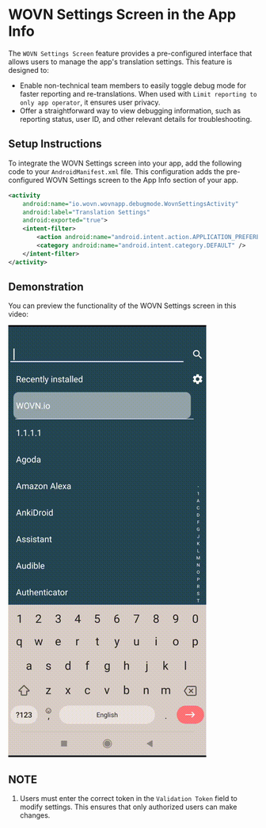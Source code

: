 # WOVN Settings Screen in the App Info

The `WOVN Settings Screen` feature provides a pre-configured interface that allows users to manage the app's translation settings. This feature is designed to:

- Enable non-technical team members to easily toggle debug mode for faster reporting and re-translations. When used with `Limit reporting to only app operator`, it ensures user privacy.
- Offer a straightforward way to view debugging information, such as reporting status, user ID, and other relevant details for troubleshooting.

## Setup Instructions

To integrate the WOVN Settings screen into your app, add the following code to your `AndroidManifest.xml` file. This configuration adds the pre-configured WOVN Settings screen to the App Info section of your app.

```xml
<activity
    android:name="io.wovn.wovnapp.debugmode.WovnSettingsActivity"
    android:label="Translation Settings"
    android:exported="true">
    <intent-filter>
        <action android:name="android.intent.action.APPLICATION_PREFERENCES" />
        <category android:name="android.intent.category.DEFAULT" />
    </intent-filter>
</activity>
```

## Demonstration

You can preview the functionality of the WOVN Settings screen in this video:

![WOVN Settings Screen](./assets/wovn_settings_screen_inside_app_info.gif)

## NOTE

1. Users must enter the correct token in the `Validation Token` field to modify settings. This ensures that only authorized users can make changes.
